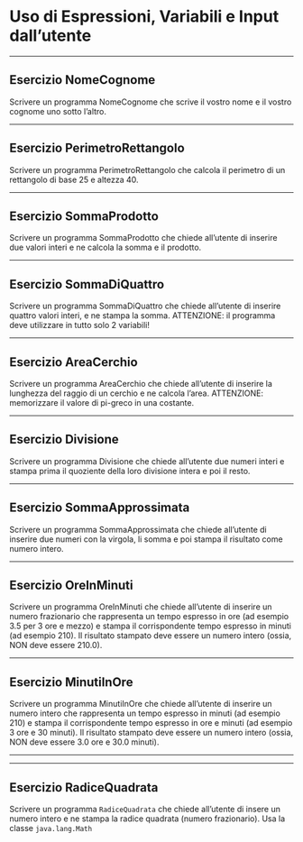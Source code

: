 # Uso di Espressioni, Variabili e Input dall’utente

---

## Esercizio NomeCognome

Scrivere un programma NomeCognome che scrive il vostro nome e il vostro cognome uno
sotto l’altro.

---

## Esercizio PerimetroRettangolo

Scrivere un programma PerimetroRettangolo che calcola il perimetro di un rettangolo di
base 25 e altezza 40.

---

## Esercizio SommaProdotto

Scrivere un programma SommaProdotto che chiede all’utente di inserire due valori interi e
ne calcola la somma e il prodotto.

---

## Esercizio SommaDiQuattro

Scrivere un programma SommaDiQuattro che chiede all’utente di inserire quattro valori
interi, e ne stampa la somma. ATTENZIONE: il programma deve utilizzare in tutto solo 2 variabili!

---

## Esercizio AreaCerchio

Scrivere un programma AreaCerchio che chiede all’utente di inserire la lunghezza del raggio
di un cerchio e ne calcola l’area. ATTENZIONE: memorizzare il valore di pi-greco in una costante.

---

## Esercizio Divisione

Scrivere un programma Divisione che chiede all’utente due numeri interi e stampa prima
il quoziente della loro divisione intera e poi il resto.

---

## Esercizio SommaApprossimata

Scrivere un programma SommaApprossimata che chiede all’utente di inserire due numeri
con la virgola, li somma e poi stampa il risultato come numero intero.

---

## Esercizio OreInMinuti

Scrivere un programma OreInMinuti che chiede all’utente di inserire un numero frazionario
che rappresenta un tempo espresso in ore (ad esempio 3.5 per 3 ore e mezzo) e stampa il corrispondente
tempo espresso in minuti (ad esempio 210). Il risultato stampato deve essere un numero intero (ossia,
NON deve essere 210.0).

---

## Esercizio MinutiInOre

Scrivere un programma MinutiInOre che chiede all’utente di inserire un numero intero che
rappresenta un tempo espresso in minuti (ad esempio 210) e stampa il corrispondente tempo espresso
in ore e minuti (ad esempio 3 ore e 30 minuti). Il risultato stampato deve essere un numero intero
(ossia, NON deve essere 3.0 ore e 30.0 minuti).

---

---

## Esercizio RadiceQuadrata

Scrivere un programma `RadiceQuadrata` che chiede all’utente di insere un numero intero
e ne stampa la radice quadrata (numero frazionario). 
Usa la classe `java.lang.Math`
